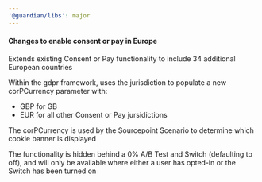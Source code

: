 ```yaml
---
'@guardian/libs': major
---
```


#### Changes to enable consent or pay in Europe

Extends existing Consent or Pay functionality to include 34 additional European countries

Within the gdpr framework, uses the jurisdiction to populate a new corPCurrency parameter with:

- GBP for GB
- EUR for all other Consent or Pay jursidictions

The corPCurrency is used by the Sourcepoint Scenario to determine which cookie banner is displayed

The functionality is hidden behind a 0% A/B Test and Switch (defaulting to off), and will only be available where either a user has opted-in or the Switch has been turned on
